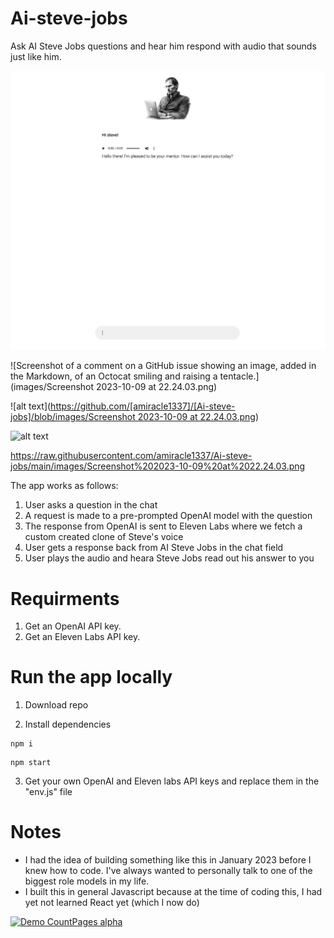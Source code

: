 # Ai-steve-jobs
Ask AI Steve Jobs questions and hear him respond with audio that sounds just like him.

![screeee](https://raw.githubusercontent.com/amiracle1337/Ai-steve-jobs/main/images/Screenshot%202023-10-09%20at%2022.24.03.png)

![Screenshot of a comment on a GitHub issue showing an image, added in the Markdown, of an Octocat smiling and raising a tentacle.](images/Screenshot 2023-10-09 at 22.24.03.png)

![alt text]([https://github.com/[amiracle1337]/[Ai-steve-jobs]/blob/images/Screenshot 2023-10-09 at 22.24.03.png](https://raw.githubusercontent.com/amiracle1337/Ai-steve-jobs/main/images/Screenshot%202023-10-09%20at%2022.24.03.png))

![alt text]([http://url/to/img.png](https://drive.google.com/file/d/1ra2g5YYPU0joA-2WNkC6JWMWcZGK3SDt/view?usp=sharing))

https://raw.githubusercontent.com/amiracle1337/Ai-steve-jobs/main/images/Screenshot%202023-10-09%20at%2022.24.03.png



The app works as follows:
  1. User asks a question in the chat
  2. A request is made to a pre-prompted OpenAI model with the question
  3. The response from OpenAI is sent to Eleven Labs where we fetch a custom created clone of Steve's voice
  5. User gets a response back from AI Steve Jobs in the chat field
  6. User plays the audio and heara Steve Jobs read out his answer to you

# Requirments
  1. Get an OpenAI API key.
  2. Get an Eleven Labs API key.


# Run the app locally
  1. Download repo

  2. Install dependencies
```
npm i
```
```
npm start
```
  3. Get your own OpenAI and Eleven labs API keys and replace them in the "env.js" file

# Notes
- I had the idea of building something like this in January 2023 before I knew how to code. I've always wanted to personally talk to one of the biggest role models in my life.
- I built this in general Javascript because at the time of coding this, I had yet not learned React yet (which I now do)
 

[![Demo CountPages alpha](https://share.gifyoutube.com/KzB6Gb.gif)](https://www.youtube.com/watch?v=ek1j272iAmc)

